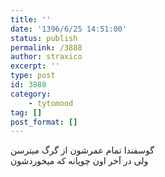 ```yaml
---
title: ''
date: '1396/6/25 14:51:00'
status: publish
permalink: /3888
author: straxico
excerpt: ''
type: post
id: 3888
category:
    - tytomood
tag: []
post_format: []
---
```

گوسفندا تمام عمرشون از گرگ میترسن  
ولی در آخر اون چوپانه که میخوردشون